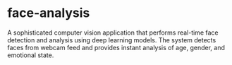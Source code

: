# face-analysis
A sophisticated computer vision application that performs real-time face detection and analysis using deep learning models. The system detects faces from webcam feed and provides instant analysis of age, gender, and emotional state.
